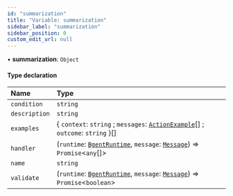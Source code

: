 ```yaml
---
id: "summarization"
title: "Variable: summarization"
sidebar_label: "summarization"
sidebar_position: 0
custom_edit_url: null
---
```


• **summarization**: `Object`

#### Type declaration

| Name | Type |
| :------ | :------ |
| `condition` | `string` |
| `description` | `string` |
| `examples` | \{ `context`: `string` ; `messages`: [`ActionExample`](../interfaces/ActionExample.md)[] ; `outcome`: `string`  }[] |
| `handler` | (`runtime`: [`BgentRuntime`](../classes/BgentRuntime.md), `message`: [`Message`](../interfaces/Message.md)) => `Promise`\<`any`[]\> |
| `name` | `string` |
| `validate` | (`runtime`: [`BgentRuntime`](../classes/BgentRuntime.md), `message`: [`Message`](../interfaces/Message.md)) => `Promise`\<`boolean`\> |
